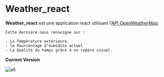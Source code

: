 # Weather_react

**Weather_react** est une application react utilisant l'[API OpenWeatherMap](https://openweathermap.org/).
```
Cette dernière nous renseigne sur :

- La Température extérieure.
- le Pourcentage d'humidité actuel
- La Qualité du temps grâce à un repère visuel.
```

**Current Version**

![alt](https://github.com/jeanpruski/jeanpruski.github.io/blob/master/gif/weather.gif?raw=true)
